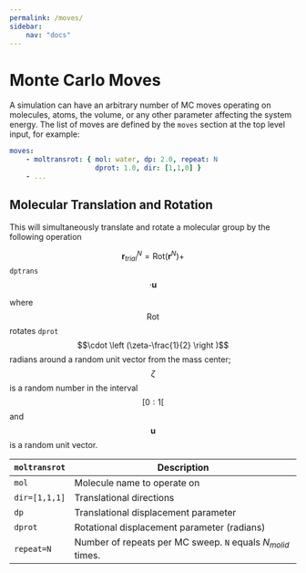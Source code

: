 ```yaml
---
permalink: /moves/
sidebar:
    nav: "docs"
---
```

<script src="https://cdnjs.cloudflare.com/ajax/libs/mathjax/2.7.0/MathJax.js?config=TeX-AMS-MML_HTMLorMML" type="text/javascript"></script>

# Monte Carlo Moves

A simulation can have an arbitrary number of MC moves operating on molecules, atoms, the volume, or
any other parameter affecting the system energy. The list of moves are defined by the `moves` section
at the top level input, for example:

~~~ yaml
moves:
    - moltransrot: { mol: water, dp: 2.0, repeat: N
                     dprot: 1.0, dir: [1,1,0] }
    - ...
~~~

## Molecular Translation and Rotation

This will simultaneously translate and rotate a molecular group by the following operation

$$ \textbf{r}^N_{trial} = \mbox{Rot}(\textbf{r}^N) + $$`dptrans`$$\cdot \textbf{u} $$

where $$\mbox{Rot}$$ rotates `dprot`$$\cdot \left (\zeta-\frac{1}{2} \right )$$ radians around a random unit vector
from the mass center;
$$\zeta$$ is a random number in the interval $$[0:1[$$ and
$$\textbf{u}$$ is a random unit vector.

`moltransrot`    |  Description
---------------- |  ---------------------------------
`mol`            |  Molecule name to operate on
`dir=[1,1,1]`    |  Translational directions
`dp`             |  Translational displacement parameter
`dprot`          |  Rotational displacement parameter (radians)
`repeat=N`       |  Number of repeats per MC sweep. `N` equals $N_{molid}$ times.

